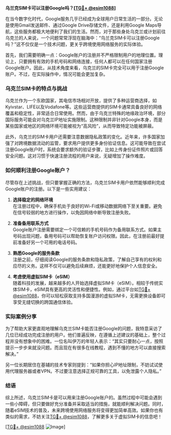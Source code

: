 **乌兰克SIM卡可以注册Google吗？[[TG💪+ @esim1088](https://t.me/s/esim1088)]**

在当今数字化时代，Google服务几乎已经成为全球用户日常生活的一部分。无论是使用Gmail发送邮件、通过Google Drive存储文件，还是利用Google Maps导航，这些服务都极大地便利了我们的生活。然而，对于那些身处乌克兰或计划前往乌克兰的人来说，一个问题常常浮现在脑海中：“乌兰克SIM卡可以注册Google吗？”这不仅仅是一个技术问题，更关乎跨境使用网络服务的实际体验。

首先，我们需要明确一点：Google账户的注册并不严格限制用户的地理位置。理论上，只要拥有有效的手机号码和网络连接，任何人都可以在任何国家注册Google账户。因此，从技术角度来看，乌克兰的SIM卡完全可以用于注册Google账户。不过，在实际操作中，情况可能会更加复杂。

### 乌克兰SIM卡的特点与挑战

乌克兰作为一个东欧国家，其电信市场相对开放，提供了多种运营商选择，如Kyivstar、LIFE以及Vodafone等。这些运营商提供的SIM卡通常具备良好的网络覆盖和稳定性，非常适合日常使用。然而，由于乌克兰特殊的地缘政治环境，部分国际服务可能会对乌克兰IP地址实施限制。这种限制并非针对Google本身，而是某些国家或地区的网络环境可能被视为“高风险”，从而导致特定功能被屏蔽。

此外，乌克兰的SIM卡用户还需要注意数据隐私政策的变化。近年来，许多国家加强了对跨境数据流动的监管，要求用户提供更多身份验证信息。这可能导致在尝试注册Google账户时，系统会要求额外的验证步骤，比如上传身份证件照片或回答安全问题。这对习惯于快速注册流程的用户来说，无疑增加了操作难度。

### 如何顺利注册Google账户？

尽管存在上述挑战，但只要掌握正确的方法，乌克兰SIM卡用户依然能够顺利完成Google账户的注册。以下是一些实用建议：

1. **选择稳定的网络环境**  
   在注册过程中，确保手机处于良好的Wi-Fi或移动数据网络下至关重要。避免在信号较弱的地方进行操作，以免因网络中断导致注册失败。

2. **准备备用联系方式**  
   Google账户注册需要绑定一个可信赖的手机号码作为备用联系方式。如果主号码出现问题，备用号码可以帮助恢复账户访问权限。因此，在注册前最好提前准备好另一个可用的电话号码。

3. **熟悉Google的服务条款**  
   注册之前，仔细阅读Google的服务条款和隐私政策，了解自己享有的权利和应尽的义务。这样不仅可以避免后续麻烦，还能更好地保护个人信息安全。

4. **考虑使用虚拟SIM卡（eSIM）**  
   随着科技的发展，越来越多的人开始选择虚拟SIM卡（eSIM）。相较于传统实体SIM卡，eSIM具有更高的灵活性和便捷性。例如，通过平台如[TG💪+ @esim1088](https://t.me/s/esim1088)，你可以轻松获取支持多国漫游的虚拟SIM卡，无需更换设备即可享受无缝切换的跨国通信体验。

### 实际案例分享

为了帮助大家更直观地理解乌克兰SIM卡能否注册Google的问题，我特意采访了几位已经成功完成注册的用户。他们普遍反映，在遵循上述建议的基础上，整个过程并没有想象中的困难。一位名叫伊万的年轻人表示：“其实只要耐心一点，按照提示一步步来就没问题。而且现在有很多在线教程，遇到不懂的地方可以直接搜索解决。”

另一位长期居住在基辅的技术专家则提到：“如果你担心IP地址限制，不妨试试使用代理服务器或者VPN。不过要注意选择正规可靠的工具，以免泄露个人隐私。”

### 结语

综上所述，乌克兰SIM卡是可以用来注册Google账户的。虽然过程中可能会遇到一些小障碍，但只要做好充分准备并采取适当的措施，就能顺利解决问题。同时，随着eSIM技术的普及，未来跨境使用网络服务将变得更加简单高效。如果你也有类似的需求，不妨关注[TG💪+ @esim1088](https://t.me/s/esim1088)，了解更多关于虚拟SIM卡的信息吧！

[[TG💪+ @esim1088](https://t.me/s/esim1088) ![Image](https://i.postimg.cc/4NQfJmqS/Snipaste-2025-05-13-00-14-12.png)]